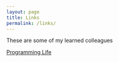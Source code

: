 ```yaml
---
layout: page
title: Links
permalink: /links/
---
```


These are some of my learned colleagues

[Programming Life](http://programminglife.io/)
